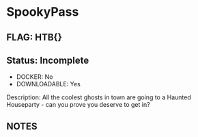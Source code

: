 # SpookyPass

## FLAG: HTB{}

## Status: Incomplete

+ DOCKER: No
+ DOWNLOADABLE: Yes

Description: All the coolest ghosts in town are going to a Haunted Houseparty - can you prove you deserve to get in?

## NOTES
